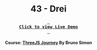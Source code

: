 <div align="center">

# 43 - Drei

**[<kbd> <br> **Click to view Live Demo** <br> </kbd>][demo]**

#### Course: [ThreeJS Journey][course] By Bruno Simon

</div>

<!-----------------------------------{ Links }---------------------------------->

[demo]: https://drei-threejs-journey.vercel.app
[course]: https://threejs-journey.com
